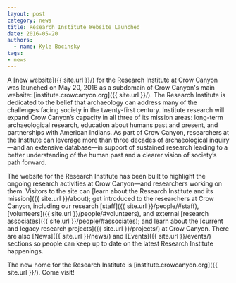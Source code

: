 ```yaml
---
layout: post
category: news
title: Research Institute Website Launched
date: 2016-05-20
authors:
  - name: Kyle Bocinsky
tags:
- news
---
```


A [new website]({{ site.url }}/) for the Research Institute at Crow Canyon was launched on May 20, 2016 as a subdomain of Crow Canyon's main website: [institute.crowcanyon.org]({{ site.url }}/). The Research Institute is dedicated to the belief that archaeology can address many of the challenges facing society in the twenty-first century. Institute research will expand Crow Canyon’s capacity in all three of its mission areas: long-term archaeological research, education about humans past and present, and partnerships with American Indians. As part of Crow Canyon, researchers at the Institute can leverage more than three decades of archaeological inquiry—and an extensive database—in support of sustained research leading to a better understanding of the human past and a clearer vision of society’s path forward.

The website for the Research Institute has been built to highlight the ongoing research activities at Crow Canyon—and researchers working on them. Visitors to the site can [learn about the Research Institute and its mission]({{ site.url }}/about); get introduced to the researchers at Crow Canyon, including our research [staff]({{ site.url }}/people/#staff), [volunteers]({{ site.url }}/people/#volunteers), and external [research associates]({{ site.url }}/people/#associates); and learn about the [current and legacy research projects]({{ site.url }}/projects/) at Crow Canyon. There are also [News]({{ site.url }}/news/) and [Events]({{ site.url }}/events/) sections so people can keep up to date on the latest Research Institute happenings.

The new home for the Research Institute is [institute.crowcanyon.org]({{ site.url }}/). Come visit!